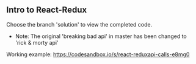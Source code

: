 ## Intro to React-Redux

Choose the branch 'solution' to view the completed code.
-  Note: The original 'breaking bad api' in master has been changed to 'rick & morty api'

Working example: https://codesandbox.io/s/react-reduxapi-calls-e8mg0
